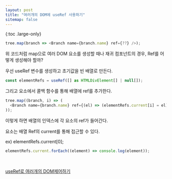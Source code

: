 ```yaml
---
layout: post
title: "여러개의 DOM에 useRef 사용하기"
sitemap: false
---
```


{:toc .large-only}

```js
tree.map(branch => <Branch name={branch.name} ref={??} />);
```

위 코드처럼 map으로 여러 DOM 요소를 생성할 때나 재귀 컴포넌트의 경우, Ref를 어떻게 생성해야 할까?

우선 useRef 변수를 생성하고 초기값을 빈 배열로 만든다.

```js
const elementRefs = useRef([] as HTMLDivElement[] | null[]);
```

그리고 요소에서 콜백 함수를 통해 배열에 ref를 추가한다.

```js
tree.map((branch, i) => (
  <Branch name={branch.name} ref={(el) => (elementRefs.current[i] = el)} />
));
```

이렇게 하면 배열의 인덱스에 각 요소의 ref가 들어간다.

요소는 배열 Ref의 current를 통해 접근할 수 있다.

ex) elementRefs.current[0];

```js
elementRefs.current.forEach((element) => console.log(element));
```

<br/>

[useRef로 여러개의 DOM제어하기](https://velog.io/@chaerin00/useRef%EB%A1%9C-%EC%97%AC%EB%9F%AC%EA%B0%9C%EC%9D%98-DOM%EC%A0%9C%EC%96%B4%ED%95%98%EA%B8%B0)
